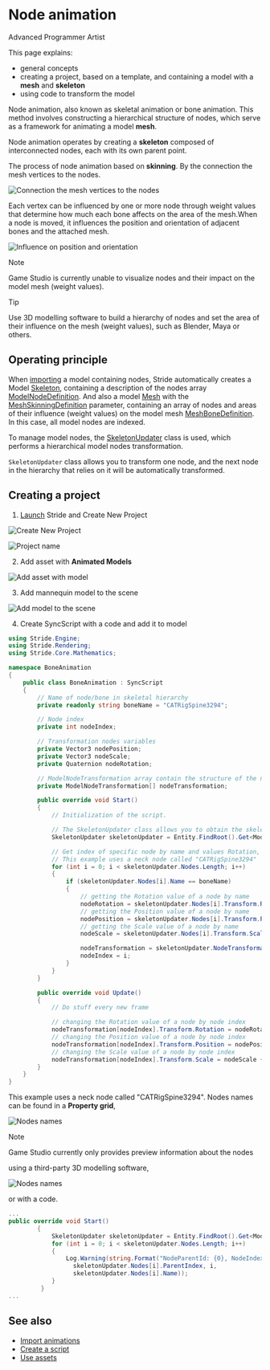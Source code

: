 ﻿# Node animation

<span class="badge text-bg-primary">Advanced</span>
<span class="badge text-bg-success">Programmer</span>
<span class="badge text-bg-success">Artist</span>

This page explains:

* general concepts
* creating a project, based on a template, and containing a model with a **mesh** and **skeleton**
* using code to transform the model

Node animation, also known as skeletal animation or bone animation. This method involves constructing a hierarchical structure of nodes, which serve as a framework for animating a model **mesh**.

Node animation operates by creating a **skeleton** composed of interconnected nodes, each with its own parent point.

The process of node animation based on **skinning**. By the connection the mesh vertices to the nodes.

![Connection the mesh vertices to the nodes](media/node-animation-1.jpg)

Each vertex can be influenced by one or more node through weight values that determine how much each bone affects on the area of the mesh.When a node is moved, it influences the position and orientation of adjacent bones and the attached mesh. 

![Influence on position and orientation](media/node-animation-2.webp)

>[!Note]
>Game Studio is currently unable to visualize nodes and their impact on the model mesh (weight values).

>[!Tip]
>Use 3D modelling software to build a hierarchy of nodes and set the area of ​​their influence on the mesh (weight values), such as Blender, Maya or others.

## Operating principle

When [importing](../game-studio/create-assets.md) a model containing nodes, Stride automatically creates a Model [Skeleton](xref:Stride.Rendering.Skeleton), containing a description of the nodes array [ModelNodeDefinition](xref:Stride.Rendering.ModelNodeDefinition). And also a model [Mesh](xref:Stride.Rendering.Mesh) with the [MeshSkinningDefinition](xref:Stride.Rendering.MeshSkinningDefinition) parameter, containing an array of nodes and areas of their influence (weight values) on the model mesh [MeshBoneDefinition](xref:Stride.Rendering.MeshBoneDefinition). In this case, all model nodes are indexed.

To manage model nodes, the [SkeletonUpdater](xref:Stride.Rendering.SkeletonUpdater) class is used, which performs a hierarchical model nodes transformation.

`SkeletonUpdater` class allows you to transform one node, and the next node in the hierarchy that relies on it will be automatically transformed.

## Creating a project

1. [Launch](../get-started/launch-stride.md) Stride and Create New Project 

![Create New Project](media/node-animation-3.jpg)

![Project name](media/node-animation-4.jpg)

2. Add asset with **Animated Models**

![Add asset with model](media/node-animation-5.jpg)

3. Add mannequin model to the scene

![Add model to the scene](media/node-animation-6.webp) 

4. Create SyncScript with a code and add it to model

```cs
using Stride.Engine;
using Stride.Rendering;
using Stride.Core.Mathematics;

namespace BoneAnimation
{
    public class BoneAnimation : SyncScript
    {
        // Name of node/bone in skeletal hierarchy
        private readonly string boneName = "CATRigSpine3294";

        // Node index
        private int nodeIndex;

        // Transformation nodes variables 
        private Vector3 nodePosition;
        private Vector3 nodeScale;
        private Quaternion nodeRotation;

        // ModelNodeTransformation array contain the structure of the node mapping to its parent nodes, the transformation values ​​Rotation, Position, Scale, and the matrix values ​​Local and World.
        private ModelNodeTransformation[] nodeTransformation;    

        public override void Start()
        {
            // Initialization of the script.

            // The SkeletonUpdater class allows you to obtain the skeletal structure of a model for applying node transformations.
            SkeletonUpdater skeletonUpdater = Entity.FindRoot().Get<ModelComponent>().Skeleton;

            // Get index of specific node by name and values Rotation, Position and Scale
            // This example uses a neck node called "CATRigSpine3294"
            for (int i = 0; i < skeletonUpdater.Nodes.Length; i++)
            {
                if (skeletonUpdater.Nodes[i].Name == boneName)
                {
                    // getting the Rotation value of a node by name
                    nodeRotation = skeletonUpdater.Nodes[i].Transform.Rotation;
                    // getting the Position value of a node by name
                    nodePosition = skeletonUpdater.Nodes[i].Transform.Position;
                    // getting the Scale value of a node by name
                    nodeScale = skeletonUpdater.Nodes[i].Transform.Scale;

                    nodeTransformation = skeletonUpdater.NodeTransformations;
                    nodeIndex = i;
                }
            }
        }

        public override void Update()
        {
            // Do stuff every new frame

            // changing the Rotation value of a node by node index
            nodeTransformation[nodeIndex].Transform.Rotation = nodeRotation + new Quaternion(0,0.1f, -0.5f, 0);
            // changing the Position value of a node by node index
            nodeTransformation[nodeIndex].Transform.Position = nodePosition + new Vector3(0,0.1f,0);
            // changing the Scale value of a node by node index
            nodeTransformation[nodeIndex].Transform.Scale = nodeScale + new Vector3(0,0.1f,0);
        }
    }
}

```

This example uses a neck node called "CATRigSpine3294". Nodes names can be found in a **Property grid**,

![Nodes names](media/node-animation-7.webp)

>[!Note]
>Game Studio currently only provides preview information about the nodes

using a third-party 3D modelling software,

![Nodes names](media/node-animation-8.jpg)

or with a code.
```cs
...
public override void Start()
        {
            SkeletonUpdater skeletonUpdater = Entity.FindRoot().Get<ModelComponent>().Skeleton;
            for (int i = 0; i < skeletonUpdater.Nodes.Length; i++)
            {
                Log.Warning(string.Format("NodeParentId: {0}, NodeIndex:{1}, Name: {2}",
                  skeletonUpdater.Nodes[i].ParentIndex, i,
                  skeletonUpdater.Nodes[i].Name));
            }
         }
...
```


## See also
* [Import animations](import-animations.md)
* [Create a script](../Scripts/create-a-script.md)
* [Use assets](../game-studio/use-assets.md)